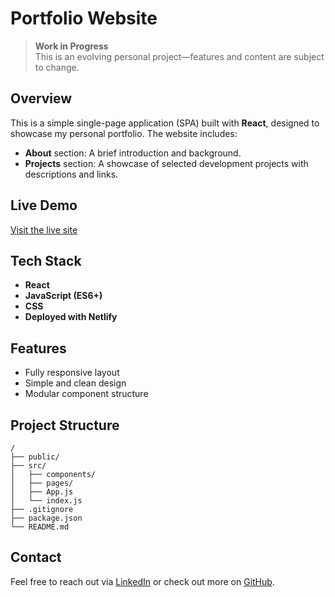 # Portfolio Website

> **Work in Progress**  
> This is an evolving personal project—features and content are subject to change.

## Overview

This is a simple single-page application (SPA) built with **React**, designed to showcase my personal portfolio. The website includes:

- **About** section: A brief introduction and background.
- **Projects** section: A showcase of selected development projects with descriptions and links.

## Live Demo

[Visit the live site](https://j-mikolajczyk.com)  

## Tech Stack

- **React** 
- **JavaScript (ES6+)**
- **CSS** 
- **Deployed with Netlify**

## Features

- Fully responsive layout
- Simple and clean design
- Modular component structure

## Project Structure

```
/
├── public/
├── src/
│   ├── components/
│   ├── pages/
│   ├── App.js
│   └── index.js
├── .gitignore
├── package.json
└── README.md
```

## Contact

Feel free to reach out via [LinkedIn](https://linkedin.com/in/johnpmikolajczyk) or check out more on [GitHub](https://github.com/j-mikolajczyk).
